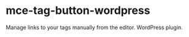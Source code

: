 mce-tag-button-wordpress
========================

Manage links to your tags manually from the editor. WordPress plugin.
